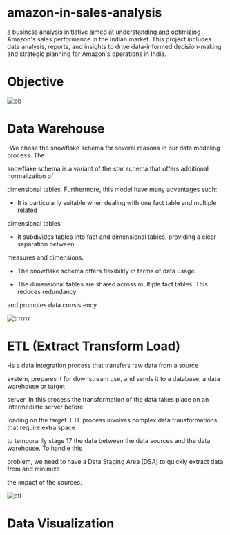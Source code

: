 # amazon-in-sales-analysis
a business analysis initiative aimed at understanding and optimizing Amazon's sales performance in the Indian market. This project includes data analysis, reports, and insights to drive data-informed decision-making and strategic planning for Amazon's operations in India.

# Objective
![pb](https://github.com/Benalayanaim/amazon-in-sales-analysis/assets/98695786/6cde82e2-2bd9-4e17-b67e-b50e447c49da)

# Data Warehouse
-We chose the  snowflake schema for several reasons in our data modeling process. The

snowflake schema is a variant of the star schema that offers additional normalization of

dimensional tables. Furthermore, this model have many advantages such:

- It is particularly suitable when dealing with one fact table and multiple related

dimensional tables

- It subdivides tables into fact and dimensional tables, providing a clear separation between

measures and dimensions.

- The snowflake schema offers flexibility in terms of data usage.

- The dimensional tables are shared across multiple fact tables. This reduces redundancy

and promotes data consistency

![trrrrrr](https://github.com/Benalayanaim/amazon-in-sales-analysis/assets/98695786/f15aea35-a816-490c-a39e-ffcefe0a2fe8)

# ETL (Extract Transform Load) 

-is a data integration process that transfers raw data from a source

system, prepares it for downstream use, and sends it to a database, a data warehouse or target

server. In this process the transformation of the data takes place on an intermediate server before

loading on the target. ETL process involves complex data transformations that require extra space

to temporarily stage 17 the data between the data sources and the data warehouse. To handle this

problem, we need to have a Data Staging Area (DSA) to quickly extract data from and minimize

the impact of the sources.

![etl](https://github.com/Benalayanaim/amazon-in-sales-analysis/assets/98695786/c6e07b3e-f83e-40fd-ab5b-b488b837a4f8)


# Data Visualization
